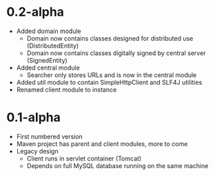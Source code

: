 0.2-alpha
=========
* Added domain module
    * Domain now contains classes designed for distributed use (DistributedEntity)
    * Domain now contains classes digitally signed by central server (SignedEntity)
* Added central module
    * Searcher only stores URLs and is now in the central module
* Added util module to contain SimpleHttpClient and SLF4J utilities
* Renamed client module to instance

0.1-alpha
=========
* First numbered version
* Maven project has parent and client modules, more to come
* Legacy design
    * Client runs in servlet container (Tomcat)
    * Depends on full MySQL database running on the same machine
